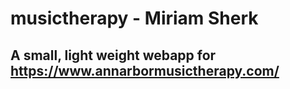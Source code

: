 # musictherapy - Miriam Sherk

## A small, light weight webapp for https://www.annarbormusictherapy.com/

